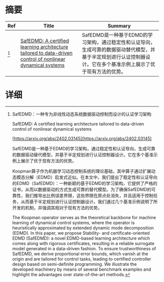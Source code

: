 # 摘要

| Ref | Title | Summary |
| --- | --- | --- |
| [^1] | [SafEDMD: A certified learning architecture tailored to data-driven control of nonlinear dynamical systems](https://arxiv.org/abs/2402.03145) | SafEDMD是一种基于EDMD的学习架构，通过稳定性和认证导向，生成可靠的数据驱动替代模型，并基于半定规划进行认证控制器设计。它在多个基准示例上展示了优于现有方法的优势。 |

# 详细

[^1]: SafEDMD：一种专为非线性动态系统数据驱动控制而设计的认证学习架构

    SafEDMD: A certified learning architecture tailored to data-driven control of nonlinear dynamical systems

    [https://arxiv.org/abs/2402.03145](https://arxiv.org/abs/2402.03145)

    SafEDMD是一种基于EDMD的学习架构，通过稳定性和认证导向，生成可靠的数据驱动替代模型，并基于半定规划进行认证控制器设计。它在多个基准示例上展示了优于现有方法的优势。

    

    Koopman算子作为机器学习动态控制系统的理论基础，其中算子通过扩展动态模态分解（EDMD）启发式近似。在本文中，我们提出了稳定性和认证导向的EDMD（SafEDMD）：一种新颖的基于EDMD的学习架构，它提供了严格的证书，从而以数据驱动的方式生成可靠的替代模型。为了确保SafEDMD的可靠性，我们推导出比例误差界限，这些界限在原点处消失，并且适用于控制任务，从而基于半定规划进行认证控制器设计。我们通过几个基准示例说明了所开发的机制，并强调其相对于现有方法的优势。

    The Koopman operator serves as the theoretical backbone for machine learning of dynamical control systems, where the operator is heuristically approximated by extended dynamic mode decomposition (EDMD). In this paper, we propose Stability- and certificate-oriented EDMD (SafEDMD): a novel EDMD-based learning architecture which comes along with rigorous certificates, resulting in a reliable surrogate model generated in a data-driven fashion. To ensure trustworthiness of SafEDMD, we derive proportional error bounds, which vanish at the origin and are tailored for control tasks, leading to certified controller design based on semi-definite programming. We illustrate the developed machinery by means of several benchmark examples and highlight the advantages over state-of-the-art methods.
    


